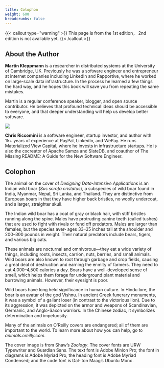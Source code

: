```yaml
---
title: Colophon
weight: 600
breadcrumbs: false
---
```


{{< callout type="warning" >}}
This page is from the 1st edition， 2nd edition is not available yet.
{{< /callout >}}

## About the Author

**Martin Kleppmann** is a researcher in distributed systems at the University of Cambridge, UK.
Previously he was a software engineer and entrepreneur at internet companies including LinkedIn and Rapportive, where he worked on large-scale data infrastructure.
In the process he learned a few things the hard way, and he hopes this book will save you from repeating the same mistakes.

Martin is a regular conference speaker, blogger, and open source contributor. He believes that profound technical ideas should be accessible to everyone, and that deeper understanding will help us develop better software.

![](http://martin.kleppmann.com/2017/03/ddia-poster.jpg)

**Chris Riccomini** is a software engineer, startup investor, and author with 15+ years of experience at PayPal, LinkedIn, and WePay.
He runs Materialized View Capital, where he invests in infrastructure startups. He is also the cocreator of Apache Samza and SlateDB,
and coauthor of The Missing README: A Guide for the New Software Engineer.


## Colophon

The animal on the cover of *Designing Data-Intensive Applications* is an Indian wild boar (*Sus scrofa cristatus*), a subspecies of wild boar found in India, Myanmar, Nepal, Sri Lanka, and Thailand. They are distinctive from European boars in that they have higher back bristles, no woolly undercoat, and a larger, straighter skull.

The Indian wild boar has a coat of gray or black hair, with stiff bristles running along the spine. Males have protruding canine teeth (called tushes) that are used to fight with rivals or fend off predators. Males are larger than females, but the species aver‐ ages 33–35 inches tall at the shoulder and 200–300 pounds in weight. Their natural predators include bears, tigers, and various big cats.

These animals are nocturnal and omnivorous—they eat a wide variety of things, including roots, insects, carrion, nuts, berries, and small animals. Wild boars are also known to root through garbage and crop fields, causing a great deal of destruction and earning the enmity of farmers. They need to eat 4,000–4,500 calories a day. Boars have a well-developed sense of smell, which helps them forage for underground plant material and burrowing animals. However, their eyesight is poor.

Wild boars have long held significance in human culture. In Hindu lore, the boar is an avatar of the god Vishnu. In ancient Greek funerary monuments, it was a symbol of a gallant loser (in contrast to the victorious lion). Due to its aggression, it was depicted on the armor and weapons of Scandinavian, Germanic, and Anglo-Saxon warriors. In the Chinese zodiac, it symbolizes determination and impetuosity.

Many of the animals on O’Reilly covers are endangered; all of them are important to the world. To learn more about how you can help, go to *animals.oreilly.com*.

The cover image is from Shaw’s *Zoology*. The cover fonts are URW Typewriter and Guardian Sans. The text font is Adobe Minion Pro; the font in diagrams is Adobe Myriad Pro; the heading font is Adobe Myriad Condensed; and the code font is Dal‐ ton Maag’s Ubuntu Mono.
